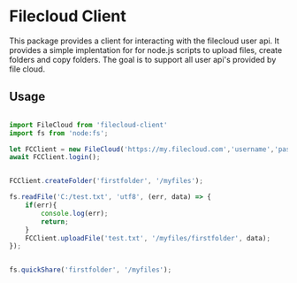 # Filecloud Client 

This package provides a client for interacting with the filecloud user api. It provides a simple implentation for for node.js scripts to upload files, create folders and copy folders. The goal is to support all user api's provided by file cloud. 

## Usage 


```javascript 

import FileCloud from 'filecloud-client'
import fs from 'node:fs';

let FCClient = new FileCloud('https://my.filecloud.com','username','password');
await FCClient.login(); 


FCClient.createFolder('firstfolder', '/myfiles');

fs.readFile('C:/test.txt', 'utf8', (err, data) => {
    if(err){
        console.log(err);
        return;
    }
    FCClient.uploadFile('test.txt', '/myfiles/firstfolder', data);
});


fs.quickShare('firstfolder', '/myfiles');


```